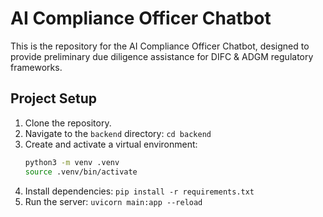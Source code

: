 # AI Compliance Officer Chatbot

This is the repository for the AI Compliance Officer Chatbot, designed to provide preliminary due diligence assistance for DIFC & ADGM regulatory frameworks.

## Project Setup

1.  Clone the repository.
2.  Navigate to the `backend` directory: `cd backend`
3.  Create and activate a virtual environment:
    ```bash
    python3 -m venv .venv
    source .venv/bin/activate
    ```
4.  Install dependencies: `pip install -r requirements.txt`
5.  Run the server: `uvicorn main:app --reload`